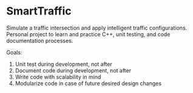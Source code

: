 # SmartTraffic
Simulate a traffic intersection and apply intelligent traffic configurations.
Personal project to learn and practice C++, unit testing, and code documentation processes.

Goals: 
  1. Unit test during development, not after
  2. Document code during development, not after
  3. Write code with scalability in mind
  4. Modularize code in case of future desired design changes

